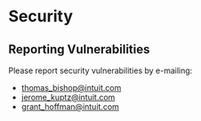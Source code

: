 # Security 

## Reporting Vulnerabilities

Please report security vulnerabilities by e-mailing:

* [thomas_bishop@intuit.com](mailto:thomas_bishop@intuit.com)
* [jerome_kuptz@intuit.com](mailto:jerome_kuptz@intuit.com)
* [grant_hoffman@intuit.com](mailto:grant_hoffman@intuit.com)
